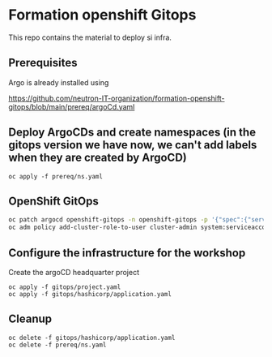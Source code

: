 # Formation openshift Gitops

This repo contains the material to deploy si infra.

## Prerequisites 

Argo is already installed using

https://github.com/neutron-IT-organization/formation-openshift-gitops/blob/main/prereq/argoCd.yaml


## Deploy ArgoCDs and create namespaces (in the gitops version we have now, we can't add labels when they are created by ArgoCD)

```shell
oc apply -f prereq/ns.yaml
```

## OpenShift GitOps

```sh
oc patch argocd openshift-gitops -n openshift-gitops -p '{"spec":{"server":{"insecure":true,"route":{"enabled": true,"tls":{"termination":"edge","insecureEdgeTerminationPolicy":"Redirect"}}}}}' --type=merge
oc adm policy add-cluster-role-to-user cluster-admin system:serviceaccount:openshift-gitops-operator:argocd-argocd-application-controller
```

## Configure the infrastructure for the workshop

Create the argoCD headquarter project

```shell
oc apply -f gitops/project.yaml
oc apply -f gitops/hashicorp/application.yaml
```

## Cleanup

```shell
oc delete -f gitops/hashicorp/application.yaml
oc delete -f prereq/ns.yaml
```

